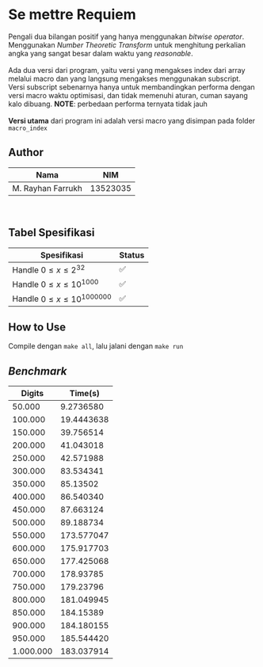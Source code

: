 # Se mettre Requiem

Pengali dua bilangan positif yang hanya menggunakan *bitwise operator*. Menggunakan *Number Theoretic Transform* untuk menghitung perkalian angka yang sangat besar dalam waktu yang *reasonable*. <br><br>
Ada dua versi dari program, yaitu versi yang mengakses index dari array melalui macro dan yang langsung mengakses menggunakan subscript. Versi subscript sebenarnya hanya untuk membandingkan performa dengan versi macro waktu optimisasi, dan tidak memenuhi aturan, cuman sayang kalo dibuang. **NOTE**: perbedaan performa ternyata tidak jauh<br><br>
**Versi utama** dari program ini adalah versi macro yang disimpan pada folder `macro_index`

## Author
| Nama              | NIM      |
| ----------------- | -------- |
| M. Rayhan Farrukh | 13523035 |

<br>

## Tabel Spesifikasi
| Spesifikasi          | Status |
| -------------------- | ------ |
| Handle $0 \leq x \leq 2^{32}$  | ✅ |
| Handle $0 \leq x \leq 10^{1000}$         | ✅ |
| Handle $0 \leq x \leq 10^{1000000}$    |  ✅ |


## How to Use
Compile dengan `make all`, lalu jalani dengan `make run`

## *Benchmark*
| Digits | Time(s) |
| ---- | ------ |
|50.000  |	9.2736580  |
|100.000 |	19.4443638 |
|150.000 |	39.756514  |
|200.000 |	41.043018  |
|250.000 |	42.571988  |
|300.000 |	83.534341  |
|350.000 |	85.13502   |
|400.000 |	86.540340  |
|450.000 |	87.663124  |
|500.000 |	89.188734  |
|550.000 |	173.577047 |
|600.000 |	175.917703 |
|650.000 |	177.425068 |
|700.000 |	178.93785  |
|750.000 |	179.23796  |
|800.000 |	181.049945 |
|850.000 |	184.15389  |
|900.000 |	184.180155 |
|950.000 |	185.544420 |
|1.000.000 |	183.037914 |